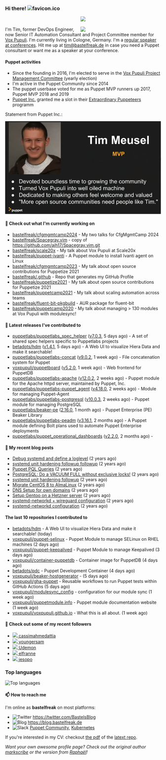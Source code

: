 ### Hi there! ![favicon.ico](https://raw.githubusercontent.com/bastelfreak/bastelfreak/master/favicon.ico)

<p align="center">
  <a href="https://github.com/ryo-ma/github-profile-trophy"><img src="https://github-profile-trophy.vercel.app/?username=bastelfreak&theme=darkhub&margin-w=15&margin-h=15&no-frame=true&column=5"/></a>
</p>

<img align="right" src="https://avatars.githubusercontent.com/bastelfreak" width="260">

I'm Tim, former DevOps Engineer, now Senior IT Automation Consultant and Project
Committee member for [Vox Pupuli](https://voxpupuli.org).
I'm currently living in Cologne, Germany. I'm a
[regular speaker at conferences](https://github.com/bastelfreak/talks#collection-of-talks-proposals-and-related-stuff).
Hit me up at [tim@bastelfreak.de](mailto:tim@bastelfeak.de) in case you need a
Puppet consultant or want me as a speaker at your conference.

#### Puppet activities

* Since the founding in 2016, I'm elected to serve in the [Vox Pupuli Project Management Committee](https://voxpupuli.org/blog/2016/10/12/pmc-election-results/) (yearly election)
* I'm active in the Puppet Community since 2014
* The puppet userbase voted for me as Puppet MVP runners up 2017, Puppet MVP 2018 and 2019
* [Puppet Inc.](https://puppet.com) granted me a slot in their [Extraordinary Puppeteers](https://puppet-champions.github.io/profiles.html) programm

Statement from Puppet Inc.:

![mvp statement](https://raw.githubusercontent.com/bastelfreak/bastelfreak/master/MVP.png)

#### 🌱 Check out what I'm currently working on


- [bastelfreak/cfgmgmtcamp2024](https://github.com/bastelfreak/cfgmgmtcamp2024) - My two talks for CfgMgmtCamp 2024
- [bastelfreak/Spacegray.vim](https://github.com/bastelfreak/Spacegray.vim) - copy of https://github.com/ajh17/Spacegray.vim.git
- [bastelfreak/scale20x](https://github.com/bastelfreak/scale20x) - My talk about Vox Pupuli at Scale20x
- [bastelfreak/puppet-ivanti](https://github.com/bastelfreak/puppet-ivanti) - A Puppet module to install Ivanti agent on Linux
- [bastelfreak/cfgmgmtcamp2023](https://github.com/bastelfreak/cfgmgmtcamp2023) - My talk about open source contributions for Puppetize 2021
- [bastelfreak/.github](https://github.com/bastelfreak/.github) - Repo that generates my GitHub Profile
- [bastelfreak/puppetize2021](https://github.com/bastelfreak/puppetize2021) - My talk about open source contributions for Puppetize 2021
- [bastelfreak/puppetcamp2021](https://github.com/bastelfreak/puppetcamp2021) - My talk about scaling automation across teams
- [bastelfreak/fluent-bit-pkgbuild](https://github.com/bastelfreak/fluent-bit-pkgbuild) - AUR package for fluent-bit
- [bastelfreak/puppetcamp2020](https://github.com/bastelfreak/puppetcamp2020) - My talk about managing &gt; 130 modules at Vox Pupuli with modulesync!

#### 🔭 Latest releases I've contributed to


- [puppetlabs/puppetlabs_spec_helper](https://github.com/puppetlabs/puppetlabs_spec_helper) ([v7.0.3](https://github.com/puppetlabs/puppetlabs_spec_helper/releases/tag/v7.0.3), 5 days ago) - A set of shared spec helpers specific to Puppetlabs projects
- [betadots/hdm](https://github.com/betadots/hdm) ([v1.4.1](https://github.com/betadots/hdm/releases/tag/v1.4.1), 5 days ago) - A Web UI to visualize Hiera Data and make it searchable!
- [puppetlabs/puppetlabs-concat](https://github.com/puppetlabs/puppetlabs-concat) ([v9.0.2](https://github.com/puppetlabs/puppetlabs-concat/releases/tag/v9.0.2), 1 week ago) - File concatenation system for Puppet
- [voxpupuli/puppetboard](https://github.com/voxpupuli/puppetboard) ([v5.2.0](https://github.com/voxpupuli/puppetboard/releases/tag/v5.2.0), 1 week ago) - Web frontend for PuppetDB
- [puppetlabs/puppetlabs-apache](https://github.com/puppetlabs/puppetlabs-apache) ([v12.0.2](https://github.com/puppetlabs/puppetlabs-apache/releases/tag/v12.0.2), 2 weeks ago) - Puppet module for the Apache httpd server, maintained by Puppet, Inc. 
- [puppetlabs/puppetlabs-puppet_agent](https://github.com/puppetlabs/puppetlabs-puppet_agent) ([v4.18.0](https://github.com/puppetlabs/puppetlabs-puppet_agent/releases/tag/v4.18.0), 2 weeks ago) - Module for managing Puppet-Agent
- [puppetlabs/puppetlabs-postgresql](https://github.com/puppetlabs/puppetlabs-postgresql) ([v10.0.3](https://github.com/puppetlabs/puppetlabs-postgresql/releases/tag/v10.0.3), 2 weeks ago) - Puppet module for managing PostgreSQL
- [puppetlabs/beaker-pe](https://github.com/puppetlabs/beaker-pe) ([2.16.0](https://github.com/puppetlabs/beaker-pe/releases/tag/2.16.0), 1 month ago) - Puppet Enterprise (PE) Beaker Library
- [puppetlabs/puppetlabs-peadm](https://github.com/puppetlabs/puppetlabs-peadm) ([v3.16.1](https://github.com/puppetlabs/puppetlabs-peadm/releases/tag/v3.16.1), 2 months ago) - A Puppet module defining Bolt plans used to automate Puppet Enterprise deployments
- [puppetlabs/puppet_operational_dashboards](https://github.com/puppetlabs/puppet_operational_dashboards) ([v2.2.0](https://github.com/puppetlabs/puppet_operational_dashboards/releases/tag/v2.2.0), 2 months ago) - 

#### 📜 My recent blog posts


- [Debug systemd and define a loglevel](https://blog.bastelfreak.de/2022/02/debug-systemd-and-define-a-loglevel/) (2 years ago)
- [systemd unit hardening followup followup](https://blog.bastelfreak.de/2022/01/systemd-unit-hardening-followup-followup/) (2 years ago)
- [Puppet PQL Queries](https://blog.bastelfreak.de/2022/01/puppet-pql-queries/) (2 years ago)
- [PostgreSQL: Do a VACUUM FULL without exclusive locks!](https://blog.bastelfreak.de/2022/01/postgresql-do-a-vacuum-full-without-exclusive-locks/) (2 years ago)
- [systemd unit hardening followup](https://blog.bastelfreak.de/2022/01/systemd-unit-hardening-followup/) (2 years ago)
- [Migrate CentOS 8 to AlmaLinux](https://blog.bastelfreak.de/2022/01/migrate-centos-8-to-almalinux/) (2 years ago)
- [DNS Setup for own domains](https://blog.bastelfreak.de/2022/01/dns-setup-for-own-domains/) (2 years ago)
- [Setup Gentoo on a Hetzner server](https://blog.bastelfreak.de/2022/01/setup-gentoo-on-a-hetzner-server/) (2 years ago)
- [systemd-networkd &#43; wireguard configuration](https://blog.bastelfreak.de/2022/01/systemd-networkd-wireguard-configuration/) (2 years ago)
- [systemd-networkd configuration](https://blog.bastelfreak.de/2022/01/systemd-networkd-configuration/) (2 years ago)

#### The last 10 repositories I contributed to


- [betadots/hdm](https://github.com/betadots/hdm) - A Web UI to visualize Hiera Data and make it searchable! (today)
- [voxpupuli/puppet-selinux](https://github.com/voxpupuli/puppet-selinux) - Puppet Module to manage SELinux on RHEL machines (2 days ago)
- [voxpupuli/puppet-keepalived](https://github.com/voxpupuli/puppet-keepalived) - Puppet Module to manage Keepalived (3 days ago)
- [voxpupuli/container-puppetdb](https://github.com/voxpupuli/container-puppetdb) - Container image for PuppetDB (4 days ago)
- [betadots/pdc](https://github.com/betadots/pdc) - Puppet Development Container (4 days ago)
- [voxpupuli/beaker-hostgenerator](https://github.com/voxpupuli/beaker-hostgenerator) -  (5 days ago)
- [voxpupuli/gha-puppet](https://github.com/voxpupuli/gha-puppet) - Reusable workflows to run Puppet tests within GitHub Actions (5 days ago)
- [voxpupuli/modulesync_config](https://github.com/voxpupuli/modulesync_config) - configuration for our module sync (1 week ago)
- [voxpupuli/puppetmodule.info](https://github.com/voxpupuli/puppetmodule.info) - Puppet module documentation website (1 week ago)
- [voxpupuli/voxpupuli.github.io](https://github.com/voxpupuli/voxpupuli.github.io) - What this is all about. (1 week ago)

#### 👥 Check out some of my recent followers


- [<img src="https://avatars.githubusercontent.com/u/83620058?v=4" height="20"/> cassimahmedattia](https://github.com/cassimahmedattia)
- [<img src="https://avatars.githubusercontent.com/u/134760355?v=4" height="20"/> youngersam](https://github.com/youngersam)
- [<img src="https://avatars.githubusercontent.com/u/34432112?v=4" height="20"/> Udemon](https://github.com/Udemon)
- [<img src="https://avatars.githubusercontent.com/u/861038?v=4" height="20"/> elfranne](https://github.com/elfranne)
- [<img src="https://avatars.githubusercontent.com/u/11245819?u=a9f747e75437564ebd0cba9931aabc72120fdb7a&amp;v=4" height="20"/> jesopo](https://github.com/jesopo)

### Top languages

![Top languages](https://github-readme-stats.vercel.app/api/top-langs/?username=bastelfreak&hide_title=true)

#### 📫 How to reach me

I'm online as **bastelfreak** on most platforms:

- <img src="https://raw.githubusercontent.com/FortAwesome/Font-Awesome/master/svgs/brands/twitter.svg" width="20" alt="Twitter" /> https://twitter.com/BastelsBlog
- <img src="https://raw.githubusercontent.com/FortAwesome/Font-Awesome/master/svgs/brands/wordpress.svg" width="20" alt="Blog" /> https://blog.bastelfreak.de
- <img src="https://raw.githubusercontent.com/FortAwesome/Font-Awesome/master/svgs/brands/slack.svg" width="20" alt="Slack" /> [Puppet Community](https://slack.puppet.com/), [Kubernetes](https://slack.k8s.io/)

If you're interested in my CV: checkout [the pdf](https://github.com/bastelfreak/cv/raw/master/content-en.pdf) of the [latext repo](https://github.com/bastelfreak/cv#readme).

*Want your own awesome profile page? Check out the original author [markscribe](https://github.com/muesli/markscribe) or the version from [Raphaël](https://github.com/raphink/raphink#hi-there-)!*
